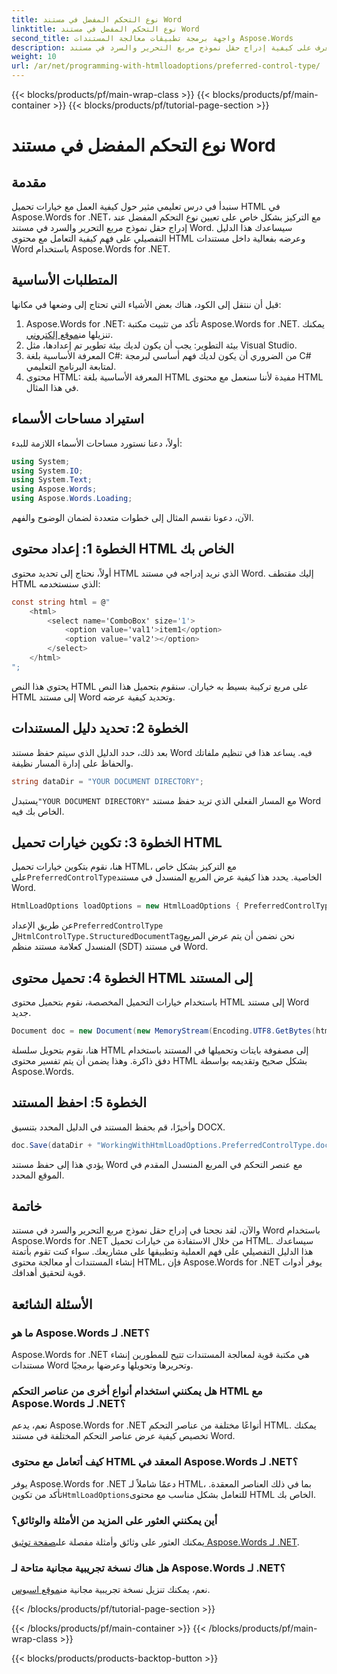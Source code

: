 ```yaml
---
title: نوع التحكم المفضل في مستند Word
linktitle: نوع التحكم المفضل في مستند Word
second_title: واجهة برمجة تطبيقات معالجة المستندات Aspose.Words
description: تعرف على كيفية إدراج حقل نموذج مربع التحرير والسرد في مستند Word باستخدام Aspose.Words for .NET. اتبع هذا الدليل خطوة بخطوة للتكامل السلس لمحتوى HTML.
weight: 10
url: /ar/net/programming-with-htmlloadoptions/preferred-control-type/
---
```


{{< blocks/products/pf/main-wrap-class >}}
{{< blocks/products/pf/main-container >}}
{{< blocks/products/pf/tutorial-page-section >}}

# نوع التحكم المفضل في مستند Word

## مقدمة

سنبدأ في درس تعليمي مثير حول كيفية العمل مع خيارات تحميل HTML في Aspose.Words for .NET، مع التركيز بشكل خاص على تعيين نوع التحكم المفضل عند إدراج حقل نموذج مربع التحرير والسرد في مستند Word. سيساعدك هذا الدليل التفصيلي على فهم كيفية التعامل مع محتوى HTML وعرضه بفعالية داخل مستندات Word باستخدام Aspose.Words for .NET.

## المتطلبات الأساسية

قبل أن ننتقل إلى الكود، هناك بعض الأشياء التي تحتاج إلى وضعها في مكانها:

1.  Aspose.Words for .NET: تأكد من تثبيت مكتبة Aspose.Words for .NET. يمكنك تنزيلها من[موقع إلكتروني](https://releases.aspose.com/words/net/).
2. بيئة التطوير: يجب أن يكون لديك بيئة تطوير تم إعدادها، مثل Visual Studio.
3. المعرفة الأساسية بلغة C#: من الضروري أن يكون لديك فهم أساسي لبرمجة C# لمتابعة البرنامج التعليمي.
4. محتوى HTML: المعرفة الأساسية بلغة HTML مفيدة لأننا سنعمل مع محتوى HTML في هذا المثال.

## استيراد مساحات الأسماء

أولاً، دعنا نستورد مساحات الأسماء اللازمة للبدء:

```csharp
using System;
using System.IO;
using System.Text;
using Aspose.Words;
using Aspose.Words.Loading;
```

الآن، دعونا نقسم المثال إلى خطوات متعددة لضمان الوضوح والفهم.

## الخطوة 1: إعداد محتوى HTML الخاص بك

أولاً، نحتاج إلى تحديد محتوى HTML الذي نريد إدراجه في مستند Word. إليك مقتطف HTML الذي سنستخدمه:

```csharp
const string html = @"
    <html>
        <select name='ComboBox' size='1'>
            <option value='val1'>item1</option>
            <option value='val2'></option>                        
        </select>
    </html>
";
```

يحتوي هذا النص HTML على مربع تركيبة بسيط به خياران. سنقوم بتحميل هذا النص HTML إلى مستند Word وتحديد كيفية عرضه.

## الخطوة 2: تحديد دليل المستندات

بعد ذلك، حدد الدليل الذي سيتم حفظ مستند Word فيه. يساعد هذا في تنظيم ملفاتك والحفاظ على إدارة المسار نظيفة.

```csharp
string dataDir = "YOUR DOCUMENT DIRECTORY";
```

 يستبدل`"YOUR DOCUMENT DIRECTORY"` مع المسار الفعلي الذي تريد حفظ مستند Word الخاص بك فيه.

## الخطوة 3: تكوين خيارات تحميل HTML

 هنا، نقوم بتكوين خيارات تحميل HTML، مع التركيز بشكل خاص على`PreferredControlType`الخاصية. يحدد هذا كيفية عرض المربع المنسدل في مستند Word.

```csharp
HtmlLoadOptions loadOptions = new HtmlLoadOptions { PreferredControlType = HtmlControlType.StructuredDocumentTag };
```

 عن طريق الإعداد`PreferredControlType` ل`HtmlControlType.StructuredDocumentTag`نحن نضمن أن يتم عرض المربع المنسدل كعلامة مستند منظم (SDT) في مستند Word.

## الخطوة 4: تحميل محتوى HTML إلى المستند

باستخدام خيارات التحميل المخصصة، نقوم بتحميل محتوى HTML إلى مستند Word جديد.

```csharp
Document doc = new Document(new MemoryStream(Encoding.UTF8.GetBytes(html)), loadOptions);
```

هنا، نقوم بتحويل سلسلة HTML إلى مصفوفة بايتات وتحميلها في المستند باستخدام دفق ذاكرة. وهذا يضمن أن يتم تفسير محتوى HTML بشكل صحيح وتقديمه بواسطة Aspose.Words.

## الخطوة 5: احفظ المستند

وأخيرًا، قم بحفظ المستند في الدليل المحدد بتنسيق DOCX.

```csharp
doc.Save(dataDir + "WorkingWithHtmlLoadOptions.PreferredControlType.docx", SaveFormat.Docx);
```

يؤدي هذا إلى حفظ مستند Word مع عنصر التحكم في المربع المنسدل المقدم في الموقع المحدد.

## خاتمة

والآن، لقد نجحنا في إدراج حقل نموذج مربع التحرير والسرد في مستند Word باستخدام Aspose.Words for .NET من خلال الاستفادة من خيارات تحميل HTML. سيساعدك هذا الدليل التفصيلي على فهم العملية وتطبيقها على مشاريعك. سواء كنت تقوم بأتمتة إنشاء المستندات أو معالجة محتوى HTML، فإن Aspose.Words for .NET يوفر أدوات قوية لتحقيق أهدافك.

## الأسئلة الشائعة

### ما هو Aspose.Words لـ .NET؟
Aspose.Words for .NET هي مكتبة قوية لمعالجة المستندات تتيح للمطورين إنشاء مستندات Word وتحريرها وتحويلها وعرضها برمجيًا.

### هل يمكنني استخدام أنواع أخرى من عناصر التحكم HTML مع Aspose.Words لـ .NET؟
نعم، يدعم Aspose.Words for .NET أنواعًا مختلفة من عناصر التحكم HTML. يمكنك تخصيص كيفية عرض عناصر التحكم المختلفة في مستند Word.

### كيف أتعامل مع محتوى HTML المعقد في Aspose.Words لـ .NET؟
 يوفر Aspose.Words for .NET دعمًا شاملاً لـ HTML، بما في ذلك العناصر المعقدة. تأكد من تكوين`HtmlLoadOptions`للتعامل بشكل مناسب مع محتوى HTML الخاص بك.

### أين يمكنني العثور على المزيد من الأمثلة والوثائق؟
 يمكنك العثور على وثائق وأمثلة مفصلة على[صفحة توثيق Aspose.Words لـ .NET](https://reference.aspose.com/words/net/).

### هل هناك نسخة تجريبية مجانية متاحة لـ Aspose.Words لـ .NET؟
 نعم، يمكنك تنزيل نسخة تجريبية مجانية من[موقع اسبوس](https://releases.aspose.com/).

{{< /blocks/products/pf/tutorial-page-section >}}

{{< /blocks/products/pf/main-container >}}
{{< /blocks/products/pf/main-wrap-class >}}

{{< blocks/products/products-backtop-button >}}
